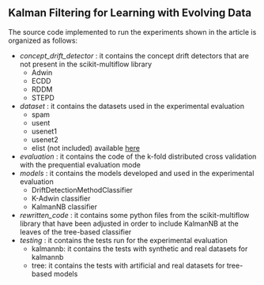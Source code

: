 ## Kalman Filtering for Learning with Evolving Data


The source code implemented to run the experiments shown in the article is organized as follows:
- *concept_drift_detector* : it contains the concept drift detectors that are not present in the scikit-multiflow
library 
    - Adwin
    - ECDD
    - RDDM
    - STEPD
- *dataset* : it contains the datasets used in the experimental evaluation
    - spam
    - usent
    - usenet1
    - usenet2
    - elist (not included) available [here](http://mlkd.csd.auth.gr/concept_drift.html)
- *evaluation* : it contains the code of the k-fold distributed cross validation with the prequential evaluation mode
- *models* : it contains the models developed and used in the experimental evaluation
    - DriftDetectionMethodClassifier
    - K-Adwin classifier
    - KalmanNB classifier
- *rewritten_code* : it contains some python files from the scikit-multiflow library
that have been adjusted in order to include KalmanNB at the leaves of the tree-based classifier
- *testing* : it contains the tests run for the experimental evaluation
    - kalmannb: it contains the tests with synthetic and real datasets for kalmannb
    - tree: it contains the tests with artificial and real datasets for tree-based models
